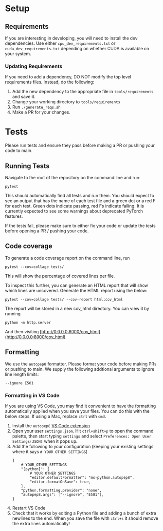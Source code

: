 # Setup

## Requirements
If you are interesting in developing, you will need to install the dev dependencies. Use either `cpu_dev_requirements.txt` or `cuda_dev_requirements.txt` depending on whether CUDA is available on your system.

### Updating Requirements
If you need to add a dependency, DO NOT modify the top level requirements files. Instead, do the following:

1. Add the new dependency to the appropriate file in `tools/requirements` and save it.
1. Change your working directory to `tools/requirements` 
1. Run `./generate_reqs.sh`
1. Make a PR for your changes.

# Tests
Please run tests and ensure they pass before making a PR or pushing your code to main.

## Running Tests
Navigate to the root of the repository on the command line and run:

```
pytest
```

This should automatically find all tests and run them. You should expect to see an output that has the name of each test file and a green dot or a red F for each test. Green dots indicate passing, red Fs indicate failing. It is currently expected to see some warnings about deprecated PyTorch features.

If the tests fail, please make sure to either fix your code or update the tests before opening a PR / pushing your code.

## Code coverage
To generate a code coverage report on the command line, run

```
pytest --cov=collage tests/
```

This will show the percentage of covered lines per file.

To inspect this further, you can generate an HTML report that will show which lines are uncovered. Generate the HTML report using the below:

```
pytest --cov=collage tests/ --cov-report html:cov_html
```

The report will be stored in a new cov_html directory. You can view it by running
```
python -m http.server
```
And then visiting [http://0.0.0.0:8000/cov_html](http://0.0.0.0:8000/cov_html)

## Formatting
We use the `autopep8` formatter. Please format your code before making PRs or pushing to main. We supply the following addtional arguments to ignore line length limits:
```
--ignore E501
```

### Formatting in VS Code
If you are using VS Code, you may find it convenient to have the formatting automatically applied when you save your files. You can do this with the below steps. If using a Mac, replace `ctrl` with `cmd`.
1. Install the `autopep8` [VS Code extension](https://marketplace.visualstudio.com/items?itemName=ms-python.autopep8)
1. Open your user `settings.json`. Hit `ctrl+shift+p` to open the command palette, then start typing `settings` and select `Preferences: Open User Settings(JSON)` when it pops up.
1. Add the following to your configuration (keeping your existing settings where it says `# YOUR OTHER SETTINGS`)
    ```
    {
        # YOUR_OTHER_SETTINGS
        "[python]": {
            # YOUR OTHER SETTINGS
            "editor.defaultFormatter": "ms-python.autopep8",
            "editor.formatOnSave": true,
        },
        "python.formatting.provider": "none",
        "autopep8.args": ["--ignore", "E501"],
    }
    ```
1. Restart VS Code
1. Check that it works by editing a Python file and adding a bunch of extra newlines to the end. When you save the file with `ctrl+s` it should remove the extra lines automatically!